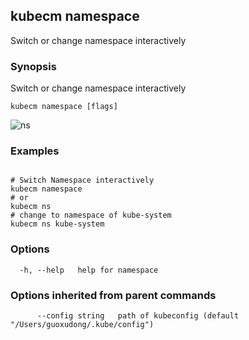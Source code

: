 ## kubecm namespace

Switch or change namespace interactively

### Synopsis


Switch or change namespace interactively


```
kubecm namespace [flags]
```

![ns](../../static/ns.gif)

### Examples

```

# Switch Namespace interactively
kubecm namespace
# or
kubecm ns
# change to namespace of kube-system
kubecm ns kube-system

```

### Options

```
  -h, --help   help for namespace
```

### Options inherited from parent commands

```
      --config string   path of kubeconfig (default "/Users/guoxudong/.kube/config")
```

